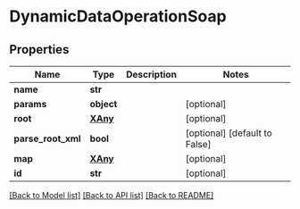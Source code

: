 # DynamicDataOperationSoap

## Properties
Name | Type | Description | Notes
------------ | ------------- | ------------- | -------------
**name** | **str** |  | 
**params** | **object** |  | [optional] 
**root** | [**XAny**](XAny.md) |  | [optional] 
**parse_root_xml** | **bool** |  | [optional] [default to False]
**map** | [**XAny**](XAny.md) |  | [optional] 
**id** | **str** |  | [optional] 

[[Back to Model list]](../README.md#documentation-for-models) [[Back to API list]](../README.md#documentation-for-api-endpoints) [[Back to README]](../README.md)


